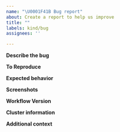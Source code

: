 ```yaml
---
name: "\U0001F41B Bug report"
about: Create a report to help us improve
title: ""
labels: kind/bug
assignees: ''

---
```


**Describe the bug**
<!--
A clear and concise description of what the bug is.
-->

**To Reproduce**
<!--
Steps to reproduce the behavior:
1. The YAML files of Component/Trait I used.
2. The YAML file of Application I applied.
3. Other operations I have done.
4. See error
-->

**Expected behavior**
<!--
A clear and concise description of what you expected to happen.
-->

**Screenshots**
<!--
If applicable, add screenshots to help explain your problem.
-->

**Workflow Version**

<!--
Describe your Workflow controller version information.
-->

**Cluster information**
<!--
Describe your kubernetes cluster information.
- Kubernetes Version [e.g. 1.16.9]
-->

**Additional context**
<!--
Add any other context about the problem here.
-->
